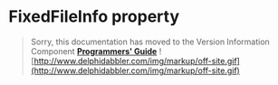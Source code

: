 <a href='Hidden comment: 
$Rev$
$Date$
'></a>

# FixedFileInfo property #

> Sorry, this documentation has moved to the Version Information Component **[Programmers' Guide](http://wiki.delphidabbler.com/index.php/Docs/TPJVersionInfoFixedFileInfo)** ![http://www.delphidabbler.com/img/markup/off-site.gif](http://www.delphidabbler.com/img/markup/off-site.gif)
